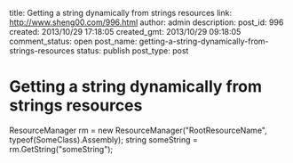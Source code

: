 title: Getting a string dynamically from strings resources
link: http://www.sheng00.com/996.html
author: admin
description: 
post_id: 996
created: 2013/10/29 17:18:05
created_gmt: 2013/10/29 09:18:05
comment_status: open
post_name: getting-a-string-dynamically-from-strings-resources
status: publish
post_type: post

# Getting a string dynamically from strings resources

ResourceManager rm = new ResourceManager("RootResourceName",
                                             typeof(SomeClass).Assembly);
    string someString = rm.GetString("someString");